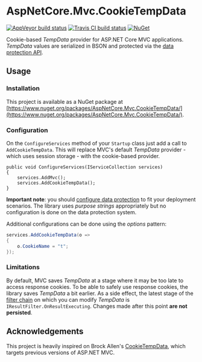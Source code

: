 # AspNetCore.Mvc.CookieTempData

[![AppVeyor build status](https://ci.appveyor.com/api/projects/status/ja28in082k1vll61/branch/dev?svg=true)](https://ci.appveyor.com/project/luisgoncalves/aspnetcore-cookietempdata/branch/dev)
[![Travis CI build status](https://travis-ci.org/luisgoncalves/aspnetcore-cookietempdata.svg?branch=dev)](https://travis-ci.org/luisgoncalves/aspnetcore-cookietempdata)
[![NuGet](https://img.shields.io/nuget/v/AspNetCore.Mvc.CookieTempData.svg?maxAge=3600)](https://www.nuget.org/packages/AspNetCore.Mvc.CookieTempData)

Cookie-based *TempData* provider for ASP.NET Core MVC applications. *TempData* values are serialized in BSON and protected via the [data protection API](https://docs.asp.net/en/latest/security/data-protection/index.html).

## Usage

### Installation

This project is available as a NuGet package at [https://www.nuget.org/packages/AspNetCore.Mvc.CookieTempData/](https://www.nuget.org/packages/AspNetCore.Mvc.CookieTempData/).

### Configuration

On the `ConfigureServices` method of your `Startup` class just add a call to `AddCookieTempData`. This will replace MVC's default *TempData* provider - which uses session storage - with the cookie-based provider.

```chsarp
public void ConfigureServices(IServiceCollection services)
{
    services.AddMvc();
    services.AddCookieTempData();
}
```

**Important note**: you should [configure data protection](https://docs.asp.net/en/latest/security/data-protection/configuration/index.html) to fit your deployment scenarios. The library uses *purpose strings* appropriately but no configuration is done on the data protection system.

Additional configurations can be done using the *options* pattern:

```csharp
services.AddCookieTempData(o => 
{
    o.CookieName = "t";
});
```

### Limitations

By default, MVC saves *TempData* at a stage where it may be too late to access response cookies. To be able to safely use response cookies, the library saves *TempData* a bit earlier. As a side effect, the latest stage of the [filter chain](https://docs.asp.net/en/latest/mvc/controllers/filters.html#how-do-filters-work) on which you can modify *TempData* is `IResultFilter.OnResultExecuting`. Changes made after this point **are not persisted**. 

## Acknowledgements

This project is heavily inspired on Brock Allen's [CookieTempData](https://github.com/brockallen/CookieTempData), which targets previous versions of ASP.NET MVC.